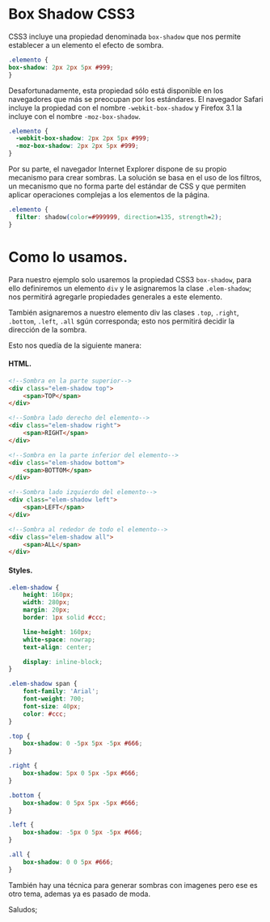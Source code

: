 # Box Shadow CSS3

CSS3 incluye una propiedad denominada `box-shadow` que nos permite establecer a un elemento el efecto de sombra.

```css
.elemento {
box-shadow: 2px 2px 5px #999;
}
```

Desafortunadamente, esta propiedad sólo está disponible en los navegadores que más se preocupan por los estándares. El navegador Safari incluye la propiedad con el nombre `-webkit-box-shadow` y Firefox 3.1 la incluye con el nombre `-moz-box-shadow`.

```css
.elemento {
  -webkit-box-shadow: 2px 2px 5px #999;
  -moz-box-shadow: 2px 2px 5px #999;
}
```

Por su parte, el navegador Internet Explorer dispone de su propio mecanismo para crear sombras. La solución se basa en el uso de los filtros, un mecanismo que no forma parte del estándar de CSS y que permiten aplicar operaciones complejas a los elementos de la página.

```css
.elemento {
  filter: shadow(color=#999999, direction=135, strength=2);
}
```
# Como lo usamos.

Para nuestro ejemplo solo usaremos la propiedad CSS3 `box-shadow`, para ello definiremos un elemento `div` y le asignaremos la clase `.elem-shadow`; nos permitirá agregarle propiedades generales a este elemento.

También asignaremos a nuestro elemento div las clases `.top`, `.right`, `.bottom`, `.left`, `.all` sgún corresponda; esto nos permitirá decidir la dirección de la sombra.

Esto nos quedía de la siguiente manera:

#### HTML.

```html
<!--Sombra en la parte superior-->
<div class="elem-shadow top">
    <span>TOP</span>
</div>

<!--Sombra lado derecho del elemento-->
<div class="elem-shadow right">
    <span>RIGHT</span>
</div>

<!--Sombra en la parte inferior del elemento-->
<div class="elem-shadow bottom">
    <span>BOTTOM</span>
</div>

<!--Sombra lado izquierdo del elemento-->
<div class="elem-shadow left">
    <span>LEFT</span>
</div>

<!--Sombra al rededor de todo el elemento-->
<div class="elem-shadow all">
    <span>ALL</span>
</div>
```

#### Styles.

```css
.elem-shadow {
	height: 160px;
	width: 280px;
	margin: 20px;
	border: 1px solid #ccc;

	line-height: 160px;
	white-space: nowrap;
	text-align: center;

	display: inline-block;
}

.elem-shadow span {
	font-family: 'Arial';
	font-weight: 700;
	font-size: 40px;
	color: #ccc;
}

.top {
	box-shadow: 0 -5px 5px -5px #666;
}

.right {
	box-shadow: 5px 0 5px -5px #666;
}

.bottom {
	box-shadow: 0 5px 5px -5px #666;
}

.left {
	box-shadow: -5px 0 5px -5px #666;
}

.all {
	box-shadow: 0 0 5px #666;
}
```

También hay una técnica para generar sombras con imagenes pero ese es otro tema, ademas ya es pasado de moda.

Saludos;